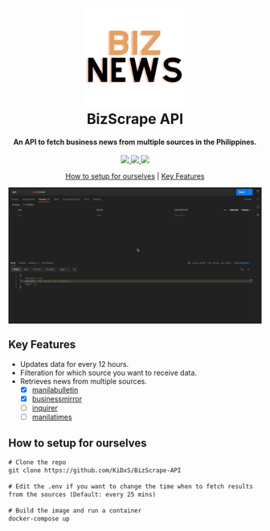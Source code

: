 <h1 align="center">
  <br>
  <img src="https://raw.githubusercontent.com/KiDxS/BizScrape-API/dev/docs/img/logo.png" height="200" width="200">
  <br>
  BizScrape API
</h1>
<h4 align="center">
  An API to fetch business news from multiple sources in the Philippines. 
</h4>
<div align="center">
  <a href="https://web.facebook.com/KidZenChan/">
    <img src="https://img.shields.io/badge/chat-on%20facebook-orange">
  </a>
  <a href="https://github.com/KiDxS/BizScrape-API/issues/new?assignees=&labels=suggestion&template=suggestion.md&title=%5BSuggestion%5D">
    <img src="https://img.shields.io/badge/send-suggestions-green">
  </a>
  <a href="https://bizscrape-api.herokuapp.com">
    <img src="https://img.shields.io/badge/heroku-demo-blue">
  </a>
</div>
<p align="center">
  <a href="#how-to-setup-for-ourselves">How to setup for ourselves</a> |
  <a href="#key-features">Key Features</a>
</p>
<img align="center" src="https://raw.githubusercontent.com/KiDxS/BizScrape-API/master/docs/img/BizScrape-API.gif">

## Key Features
- Updates data for every 12 hours.
- Filteration for which source you want to receive data.
- Retrieves news from multiple sources.
  - [x] [manilabulletin](https://mb.com.ph/category/business/business-news)
  - [x] [businessmirror](https://businessmirror.com.ph/category/business/)
  - [ ] [inquirer](https://business.inquirer.net/category/latest-stories)
  - [ ] [manilatimes](https://www.manilatimes.net/business)

## How to setup for ourselves
```
# Clone the repo
git clone https://github.com/KiDxS/BizScrape-API

# Edit the .env if you want to change the time when to fetch results from the sources (Default: every 25 mins)

# Build the image and run a container
docker-compose up
```

